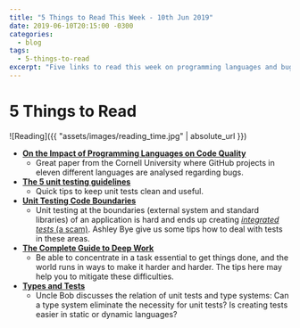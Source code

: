 ```yaml
---
title: "5 Things to Read This Week - 10th Jun 2019"
date: 2019-06-10T20:15:00 -0300
categories:
  - blog
tags:
  - 5-things-to-read
excerpt: "Five links to read this week on programming languages and bugs, unit testing and deep work"
---
```



# 5 Things to Read

![Reading]({{ "assets/images/reading_time.jpg" | absolute_url }})

- **[On the Impact of Programming Languages on Code Quality](https://arxiv.org/abs/1901.10220)**
  - Great paper from the Cornell University where GitHub projects in eleven different languages are analysed regarding bugs.
- **[The 5 unit testing guidelines](https://xebia.com/blog/the-5-unit-testing-guidelines/)**
  - Quick tips to keep unit tests clean and useful.
- **[Unit Testing Code Boundaries](https://8thlight.com/blog/ashley-bye/2019/06/04/unit-test-code-boundaries.html)**
  - Unit testing at the boundaries (external system and standard libraries) of an application is hard and ends up creating [_integrated tests_ (a scam)](https://blog.thecodewhisperer.com/permalink/integrated-tests-are-a-scam). Ashley Bye give us some tips how to deal with tests in these areas.
- **[The Complete Guide to Deep Work](https://doist.com/blog/complete-guide-to-deep-work/)**
  - Be able to concentrate in a task essential to get things done, and the world runs in ways to make it harder and harder. The tips here may help you to mitigate these difficulties.
- **[Types and Tests](http://blog.cleancoder.com/uncle-bob/2019/06/08/TestsAndTypes.html)**
  - Uncle Bob discusses the relation of unit tests and type systems: Can a type system eliminate the necessity for unit tests? Is creating tests easier in static or dynamic languages?
